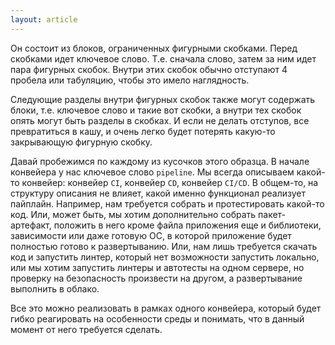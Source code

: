 ```yaml
---
layout: article
---
```

Он состоит из блоков, ограниченных фигурными скобками. Перед скобками идет ключевое слово. Т.е. сначала слово, затем за ним идет пара фигурных скобок. Внутри этих скобок обычно отступают 4 пробела или табуляцию, чтобы это имело наглядность.

Следующие разделы внутри фигурных скобок также могут содержать блоки, т.е. ключевое слово и такие вот скобки, а внутри тех скобок опять могут быть разделы в скобках. И если не делать отступов, все превратиться в кашу, и очень легко будет потерять какую-то закрывающую фигурную скобку.

Давай пробежимся по каждому из кусочков этого образца. В начале конвейера у нас ключевое слово `pipeline`. Мы всегда описываем какой-то конвейер: конвейер `CI`, конвейер `CD`, конвейер `CI/CD`.  В общем-то, на структуру описания не влияет, какой именно функционал реализует пайплайн. Например, нам требуется собрать и протестировать какой-то код. Или, может быть, мы хотим дополнительно собрать пакет-артефакт, положить в него кроме файла приложения еще и библиотеки, зависимости или даже готовую ОС, в которой приложение будет полностью готово к развертыванию. Или, нам лишь требуется скачать код и запустить линтер, который нет возможности запустить локально, или мы хотим запустить линтеры и автотесты на одном сервере, но проверку на безопасность произвести на другом, а развертывание выполнить в облако.

Все это можно реализовать в рамках одного конвейера, который будет гибко реагировать на особенности среды и понимать, что в данный момент от него требуется сделать.
